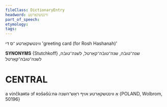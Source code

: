 ```yaml
---
fileClass: DictionaryEntry
headword: ווינטשקאַרטע
part_of_speech: 
etymology: 
tags: 
---
```

ווינטשקאַרטע
־ס
די
'greeting card (for Rosh Hashanah)'

𝐒𝐘𝐍𝐎𝐍𝐘𝐌𝐒 {Stutchkoff}
שנה־טובֿה, שנה־טובֿה־קאַרטל, לשנה־טובֿה, לשנה־טובֿה־קאַרטל

CENTRAL
========

a vɩ́nčkaʀtə ɔf ʀɔšəšúːnə אַ ווינטשקאַרטע אויף ראָש־השנה {POLAND, Wolbrom, 50196}
